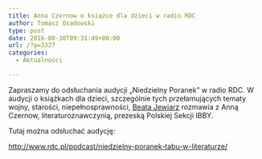 ```yaml
---
title: Anna Czernow o książce dla dzieci w radio RDC
author: Tomasz Osadowski
type: post
date: 2016-08-30T09:31:49+00:00
url: /?p=3327
categories:
  - Aktualności

---
```

Zapraszamy do odsłuchania audycji „Niedzielny Poranek” w radio RDC. W audycji o książkach dla dzieci, szczególnie tych przełamujących tematy wojny, starości, niepełnosprawności, [Beata Jewiarz][1] rozmawia z Anną Czernow, literaturoznawczynią, prezeską Polskiej Sekcji IBBY.

<!--more-->Tutaj można odsłuchać audycję: 

<http://www.rdc.pl/podcast/niedzielny-poranek-tabu-w-literaturze/>

 [1]: http://www.rdc.pl/ludzie/beata-jewiarz/